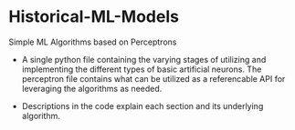 # Historical-ML-Models
Simple ML Algorithms based on Perceptrons

- A single python file containing the varying stages of utilizing and implementing the different types of basic artificial neurons. The perceptron file contains what can be utilized as a referencable API for leveraging the algorithms as needed.

- Descriptions in the code explain each section and its underlying algorithm.
